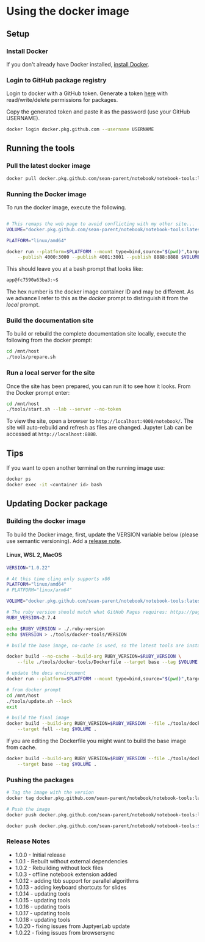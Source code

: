 # Using the docker image

## Setup

### Install Docker

If you don't already have Docker installed, [install Docker](https://docs.docker.com/get-docker/).

### Login to GitHub package registry

Login to docker with a GitHub token. Generate a token [here](https://github.com/settings/tokens) with read/write/delete permissions for packages.

Copy the generated token and paste it as the password (use your GitHub USERNAME).

```sh
docker login docker.pkg.github.com --username USERNAME
```

## Running the tools

### Pull the latest docker image

```sh
docker pull docker.pkg.github.com/sean-parent/notebook/notebook-tools:latest
```

### Running the Docker image

To run the docker image, execute the following.

```sh

# This remaps the web page to avoid conflicting with my other site...
VOLUME="docker.pkg.github.com/sean-parent/notebook/notebook-tools:latest"

PLATFORM="linux/amd64"

docker run --platform=$PLATFORM --mount type=bind,source="$(pwd)",target=/mnt/host  --tty --interactive \
    --publish 4000:3000 --publish 4001:3001 --publish 8888:8888 $VOLUME bash
```

This should leave you at a bash prompt that looks like:

```sh
app@fc7590a63ba3:~$
```

The hex number is the docker image container ID and may be different. As we advance I refer to this as the _docker_ prompt to distinguish it from the _local_ prompt.

### Build the documentation site

To build or rebuild the complete documentation site locally, execute the following from the docker prompt:

```sh
cd /mnt/host
./tools/prepare.sh
```

### Run a local server for the site

Once the site has been prepared, you can run it to see how it looks. From the Docker prompt enter:

```sh
cd /mnt/host
./tools/start.sh --lab --server --no-token
```

To view the site, open a browser to `http://localhost:4000/notebook/`. The site will auto-rebuild and refresh as files are changed.
Jupyter Lab can be accessed at `http://localhost:8888`.

## Tips

If you want to open another terminal on the running image use:

```sh
docker ps
docker exec -it <container id> bash
```

## Updating Docker package

### Building the docker image

To build the Docker image, first, update the VERSION variable below (please use semantic versioning). Add a [release note](#release-notes).

#### Linux, WSL 2, MacOS

```sh
VERSION="1.0.22"

# At this time cling only supports x86
PLATFORM="linux/amd64"
# PLATFORM="linux/arm64"

VOLUME="docker.pkg.github.com/sean-parent/notebook/notebook-tools:latest"

# The ruby version should match what GitHub Pages requires: https://pages.github.com/versions/
RUBY_VERSION=2.7.4

echo $RUBY_VERSION > ./.ruby-version
echo $VERSION > ./tools/docker-tools/VERSION

# build the base image, no-cache is used, so the latest tools are installed

docker build --no-cache --build-arg RUBY_VERSION=$RUBY_VERSION \
    --file ./tools/docker-tools/Dockerfile --target base --tag $VOLUME .

# update the docs environment
docker run --platform=$PLATFORM --mount type=bind,source="$(pwd)",target=/mnt/host --tty --interactive $VOLUME bash

# from docker prompt
cd /mnt/host
./tools/update.sh --lock
exit

# build the final image
docker build --build-arg RUBY_VERSION=$RUBY_VERSION --file ./tools/docker-tools/Dockerfile \
    --target full --tag $VOLUME .
```

If you are editing the Dockerfile you might want to build the base image from cache.

```sh
docker build --build-arg RUBY_VERSION=$RUBY_VERSION --file ./tools/docker-tools/Dockerfile \
    --target base --tag $VOLUME .
```

### Pushing the packages

```sh
# Tag the image with the version
docker tag docker.pkg.github.com/sean-parent/notebook/notebook-tools:latest docker.pkg.github.com/sean-parent/notebook/notebook-tools:$VERSION

# Push the image
docker push docker.pkg.github.com/sean-parent/notebook/notebook-tools:latest

docker push docker.pkg.github.com/sean-parent/notebook/notebook-tools:$VERSION
```

### Release Notes

- 1.0.0 - Initial release
- 1.0.1 - Rebuilt without external dependencies
- 1.0.2 - Rebuilding without lock files
- 1.0.3 - offline notebook extension added
- 1.0.12 - adding tbb support for parallel algorithms
- 1.0.13 - adding keyboard shortcuts for slides
- 1.0.14 - updating tools
- 1.0.15 - updating tools
- 1.0.16 - updating tools
- 1.0.17 - updating tools
- 1.0.18 - updating tools
- 1.0.20 - fixing issues from JuptyerLab update
- 1.0.22 - fixing issues from browsersync
